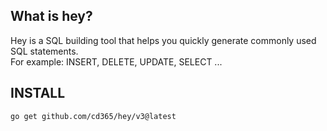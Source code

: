 ## What is hey?

Hey is a SQL building tool that helps you quickly generate commonly used SQL statements. <br>
For example: INSERT, DELETE, UPDATE, SELECT ...

## INSTALL
```shell
go get github.com/cd365/hey/v3@latest
```
